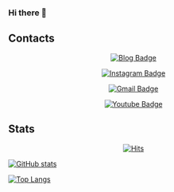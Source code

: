 ### Hi there 👋

<!--
**winterbloooom/winterbloooom** is a ✨ _special_ ✨ repository because its `README.md` (this file) appears on your GitHub profile.

Here are some ideas to get you started:

- 🔭 I’m currently working on ...
- 🌱 I’m currently learning ...
- 👯 I’m looking to collaborate on ...
- 🤔 I’m looking for help with ...
- 💬 Ask me about ...
- 📫 How to reach me: ...
- 😄 Pronouns: ...
- ⚡ Fun fact: ...
-->

## Contacts
<div align=center>

[![Blog Badge](http://img.shields.io/badge/Blog-black?style=flat-square&logo=github&link=https://winterbloooom.github.io/)](https://winterbloooom.github.io/)

[![Instagram Badge](http://img.shields.io/badge/Instagram-E4405F?style=flat-square&logo=Instagram&logoColor=whit&link=https://www.instagram.com/winterbloooom/)](https://www.instagram.com/winterbloooom/)

[![Gmail Badge](https://img.shields.io/badge/Gmail-d14836?style=flat-square&logo=Gmail&logoColor=white&link=mailto:winterbloooom@gmail.com)](mailto:winterbloooom@gmail.com)

[![Youtube Badge](https://img.shields.io/badge/Youtube-ff0000?style=flat-square&logo=youtube&link=https://www.youtube.com/channel/UCgeg3T7iIeIElbwUMlDz_cg)](https://www.youtube.com/channel/UCgeg3T7iIeIElbwUMlDz_cg)

<!-- [![Linkedin Badge](https://img.shields.io/badge/-LinkedIn-blue?style=flat-square&logo=Linkedin&logoColor=white&link=)]() -->
</div>

## Stats
<div align=center>

[![Hits](https://hits.seeyoufarm.com/api/count/incr/badge.svg?url=https%3A%2F%2Fgithub.com%2Fwinterbloooom&count_bg=%2379C83D&title_bg=%23555555&icon=&icon_color=%23E7E7E7&title=hits&edge_flat=false)](https://hits.seeyoufarm.com)

</div>

 [![GitHub stats](https://github-readme-stats.vercel.app/api?username=winterbloooom&hide=stars,commits,prs,contribs&count_private=true&show_icons=true&theme=transparent)](https://github.com/winterbloooom)
 
 [![Top Langs](https://github-readme-stats.vercel.app/api/top-langs/?username=winterbloooom)](https://github.com/winterbloooom)
